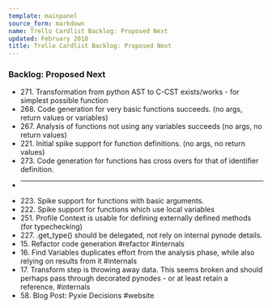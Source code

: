 ```yaml
---
template: mainpanel
source_form: markdown
name: Trello Cardlist Backlog: Proposed Next
updated: February 2018
title: Trello Cardlist Backlog: Proposed Next
---
```

### Backlog: Proposed Next

* 271\. Transformation from python AST to C-CST exists/works - for simplest possible function
* 268\. Code generation for very basic functions succeeds. (no args, return values or variables)
* 267\. Analysis of functions not using any variables succeeds (no args, no return values)
* 221\. Initial spike support for function definitions. (no args, no return values)
* 273\. Code generation for functions has cross overs for that of identifier definition.
* -----------------------------
* 223\. Spike support for functions with basic arguments.
* 222\. Spike support for functions which use local variables
* 251\. Profile Context is usable for defining externally defined methods (for typechecking)
* 227\. .get_type() should be delegated, not rely on internal pynode details.
* 15\. Refactor code generation #refactor #internals
* 16\. Find Variables duplicates effort from the analysis phase, while also relying on results from it #internals
* 17\. Transform step is throwing away data. This seems broken and should perhaps pass through decorated pynodes - or at least retain a reference. #internals
* 58\. Blog Post: Pyxie Decisions #website
